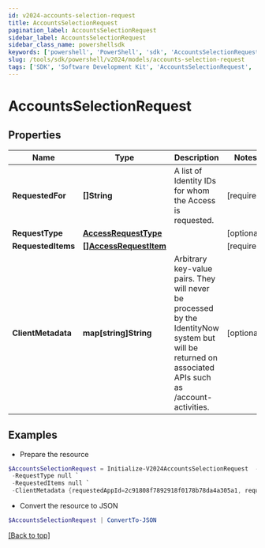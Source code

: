 ```yaml
---
id: v2024-accounts-selection-request
title: AccountsSelectionRequest
pagination_label: AccountsSelectionRequest
sidebar_label: AccountsSelectionRequest
sidebar_class_name: powershellsdk
keywords: ['powershell', 'PowerShell', 'sdk', 'AccountsSelectionRequest', 'V2024AccountsSelectionRequest'] 
slug: /tools/sdk/powershell/v2024/models/accounts-selection-request
tags: ['SDK', 'Software Development Kit', 'AccountsSelectionRequest', 'V2024AccountsSelectionRequest']
---
```



# AccountsSelectionRequest

## Properties

Name | Type | Description | Notes
------------ | ------------- | ------------- | -------------
**RequestedFor** | **[]String** | A list of Identity IDs for whom the Access is requested. | [required]
**RequestType** | [**AccessRequestType**](access-request-type) |  | [optional] 
**RequestedItems** | [**[]AccessRequestItem**](access-request-item) |  | [required]
**ClientMetadata** | **map[string]String** | Arbitrary key-value pairs. They will never be processed by the IdentityNow system but will be returned on associated APIs such as /account-activities.   | [optional] 

## Examples

- Prepare the resource
```powershell
$AccountsSelectionRequest = Initialize-V2024AccountsSelectionRequest  -RequestedFor 2c918084660f45d6016617daa9210584 `
 -RequestType null `
 -RequestedItems null `
 -ClientMetadata {requestedAppId=2c91808f7892918f0178b78da4a305a1, requestedAppName=test-app}
```

- Convert the resource to JSON
```powershell
$AccountsSelectionRequest | ConvertTo-JSON
```


[[Back to top]](#) 

